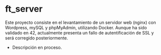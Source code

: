 # ft_server

Este proyecto consiste en el levantamiento de un servidor web (nginx) con Wordpress, mySQL y phpMyAdmin, utilizando Docker.
Aunque ha sido validado en 42, actualmente presenta un fallo de autentificación de SSL y será corregido posteriormente.
* Descripción en proceso.
